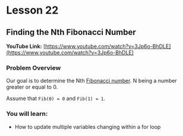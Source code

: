 # Lesson 22

## Finding the Nth Fibonacci Number

__YouTube Link:__ [https://www.youtube.com/watch?v=3Jp6o-BhDLE](https://www.youtube.com/watch?v=3Jp6o-BhDLE)

### Problem Overview

Our goal is to determine the Nth [Fibonacci number](https://en.wikipedia.org/wiki/Fibonacci_sequence). N being a number greater or equal to 0.

Assume that ```Fib(0) = 0``` and ```Fib(1) = 1```.

### You will learn:

- How to update multiple variables changing within a for loop
